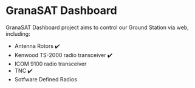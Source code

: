 # GranaSAT Dashboard

GranaSAT Dashboard project aims to control our Ground Station via web, including:

- Antenna Rotors ✔️
- Kenwood TS-2000 radio transceiver ✔️
- ICOM 9100 radio transceiver
- TNC ✔️
- Sotfware Defined Radios

